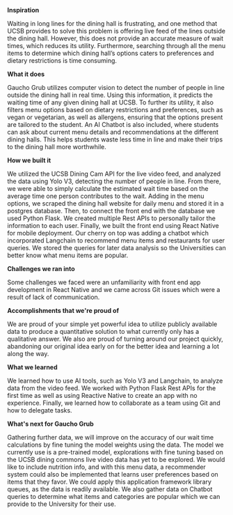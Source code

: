**Inspiration**

Waiting in long lines for the dining hall is frustrating, and one method that UCSB provides to solve this problem is offering live feed of the lines outside the dining hall. However, this does not provide an accurate measure of wait times, which reduces its utility. Furthermore, searching through all the menu items to determine which dining hall’s options caters to preferences and dietary restrictions is time consuming.

**What it does**

Gaucho Grub utilizes computer vision to detect the number of people in line outside the dining hall in real time. Using this information, it predicts the waiting time of any given dining hall at UCSB. To further its utility, it also filters menu options based on dietary restrictions and preferences, such as vegan or vegetarian, as well as allergens, ensuring that the options present are tailored to the student. An AI Chatbot is also included, where students can ask about current menu details and recommendations at the different dining halls. This helps students waste less time in line and make their trips to the dining hall more worthwhile.

**How we built it**

We utilized the UCSB Dining Cam API for the live video feed, and analyzed the data using Yolo V3, detecting the number of people in line. From there, we were able to simply calculate the estimated wait time based on the average time one person contributes to the wait. Adding in the menu options, we scraped the dining hall website for daily menu and stored it in a postgres database. Then, to connect the front end with the database we used Python Flask. We created multiple Rest APIs to personally tailor the information to each user. Finally, we built the front end using React Native for mobile deployment. Our cherry on top was adding a chatbot which incorporated Langchain to recommend menu items and restaurants for user queries. We stored the queries for later data analysis so the Universities can better know what menu items are popular.

**Challenges we ran into**

Some challenges we faced were an unfamiliarity with front end app development in React Native and we came across Git issues which were a result of lack of communication.

**Accomplishments that we're proud of**

We are proud of your simple yet powerful idea to utilize publicly available data to produce a quantitative solution to what currently only has a qualitative answer. We also are proud of turning around our project quickly, abandoning our original idea early on for the better idea and learning a lot along the way.

**What we learned**

We learned how to use AI tools, such as Yolo V3 and Langchain, to analyze data from the video feed. We worked with Python Flask Rest APIs for the first time as well as using Reactive Native to create an app with no experience. Finally, we learned how to collaborate as a team using Git and how to delegate tasks.

**What's next for Gaucho Grub**

Gathering further data, we will improve on the accuracy of our wait time calculations by fine tuning the model weights using the data. The model we currently use is a pre-trained model, explorations with fine tuning based on the UCSB dining commons live video data has yet to be explored. We would like to include nutrition info, and with this menu data, a recommender system could also be implemented that learns user preferences based on items that they favor. We could apply this application framework library queues, as the data is readily available. We also gather data on Chatbot queries to determine what items and categories are popular which we can provide to the University for their use.
